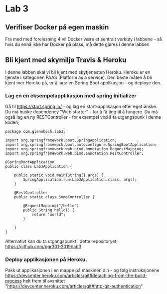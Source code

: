 # Lab 3

## Verifiser Docker på egen maskin

Fra med med forelesning 4 vil Docker være et sentralt verktøy i labbene - så
hvis du ennå ikke har Docker på plass, må dette gjøres i denne labben

## Bli kjent med skymiljø Travis & Heroku

I denne labben skal vi bli kjent med skytjenesten Heroku. Heroku er en tjenste i kategorien PAAS (Platform as a service). Den beste måten å bli kjent mer Heroku på, er å lage en Spring Boot applikasjon - og deploye den.

### Lag en en eksempelapplikasjon med spring initializer

Gå til https://start.spring.io/ - og lag en start-applikasjon etter eget ønske. Du må huske dependency "Web starter" - for å få ting til å fungere. Du må også lag en ny RESTController - for eksempel ved å ta utgangspunk i denne koden; 

```
package com.glennbech.lab3;

import org.springframework.boot.SpringApplication;
import org.springframework.boot.autoconfigure.SpringBootApplication;
import org.springframework.web.bind.annotation.RequestMapping;
import org.springframework.web.bind.annotation.RestController;

@SpringBootApplication
public class Lab3Application {

	public static void main(String[] args) {
		SpringApplication.run(Lab3Application.class, args);
	}

	@RestController
	public static class SomeController {

		@RequestMapping("/hello")
		public String hello() {
			return "world";
		}

	}
}
```

Alternativt kan du ta utgangspunkt i dette repositoryet; https://github.com/pgr301-2019/lab3

### Deploy applikasjonen på Heroku.

Pakk ut applikasjonen i en mappe på maskinen din - og følg instruksjonene https://devcenter.heroku.com/articles/git#detaching-from-the-build-process
helt frem til avsnittet "https://devcenter.heroku.com/articles/git#http-git-authentication"
